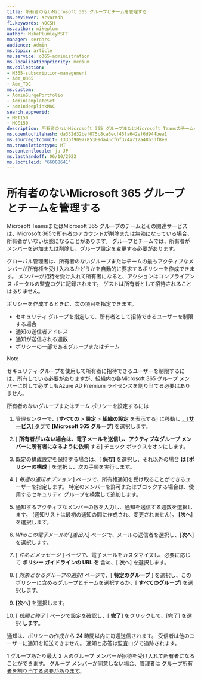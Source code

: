 ```yaml
---
title: 所有者のないMicrosoft 365 グループとチームを管理する
ms.reviewer: arvaradh
f1.keywords: NOCSH
ms.author: mikeplum
author: MikePlumleyMSFT
manager: serdars
audience: Admin
ms.topic: article
ms.service: o365-administration
ms.localizationpriority: medium
ms.collection:
- M365-subscription-management
- Adm_O365
- Adm_TOC
ms.custom:
- AdminSurgePortfolio
- AdminTemplateSet
- admindeeplinkMAC
search.appverid:
- MET150
- MOE150
description: 所有者のないMicrosoft 365 グループまたはMicrosoft Teamsのチームの所有者になるようにメンバーを自動的に招待する方法について説明します。
ms.openlocfilehash: da332d32bef075c8ca6ecf45fa642ef6d944bea1
ms.sourcegitcommit: 133bf9097785309da45df6f374a712a48b33f8e9
ms.translationtype: MT
ms.contentlocale: ja-JP
ms.lasthandoff: 06/10/2022
ms.locfileid: "66008641"
---
```

# <a name="manage-ownerless-microsoft-365-groups-and-teams"></a>所有者のないMicrosoft 365 グループとチームを管理する

Microsoft TeamsまたはMicrosoft 365 グループのチームとその関連サービスは、Microsoft 365で所有者のアカウントが削除または無効になっている場合、所有者がいない状態になることがあります。 グループとチームでは、所有者がメンバーを追加または削除し、グループ設定を変更する必要があります。

グローバル管理者は、所有者のないグループまたはチームの最もアクティブなメンバーが所有権を受け入れるかどうかを自動的に要求するポリシーを作成できます。 メンバーが招待を受け入れて所有者になると、アクションはコンプライアンス ポータルの監査ログに記録されます。 ゲストは所有者として招待されることはありません。

ポリシーを作成するときに、次の項目を指定できます。
- セキュリティ グループを指定して、所有者として招待できるユーザーを制限する場合
- 通知の送信者アドレス
- 通知が送信される週数
- ポリシーの一部であるグループまたはチーム

> [!Note]
> セキュリティ グループを使用して所有者に招待できるユーザーを制限するには、所有している必要がありますが、組織内の各Microsoft 365 グループ メンバーに対して必ずしもAzure AD Premium ライセンスを割り当てる必要はありません。

所有者のないグループまたはチーム ポリシーを設定するには

1. 管理センターで、[**すべての** \> **設定** \> **組織の設定** を表示する] に移動し <a href="https://go.microsoft.com/fwlink/p/?linkid=2053743" target="_blank">、[**サービス**] タブ</a>で **[Microsoft 365 グループ**] を選択します。

1. [ **所有者がいない場合は、電子メールを送信し、アクティブなグループ メンバーに所有者になるように依頼** する] チェック ボックスをオンにします。

1. 既定の構成設定を保持する場合は、[ **保存]** を選択し、それ以外の場合 **は [ポリシーの構成** ] を選択し、次の手順を実行します。

1. [ *毎週の通知オプション* ] ページで、所有権通知を受け取ることができるユーザーを指定します。 特定のメンバーを許可またはブロックする場合は、使用するセキュリティ グループを検索して追加します。

1. 通知するアクティブなメンバーの数を入力し、通知を送信する週数を選択します。 (通知リストは最初の通知の間に作成され、変更されません)。 **[次へ**] を選択します。

1. *Whoこの電子メールが [差出人*] ページで、メールの送信者を選択し、[**次へ**] を選択します。

1. [ *件名とメッセージ* ] ページで、電子メールをカスタマイズし、必要に応じて **ポリシー ガイドラインの URL を** 含め、[ **次へ**] を選択します。

1. [ *対象となるグループの選択]* ページで、[ **特定のグループ** ] を選択し、このポリシーに含めるグループとチームを選択するか、[ **すべてのグループ**] を選択します。

1. **[次へ]** を選択します。

1. [ *校閲と終了* ] ページで設定を確認し、[ **完了]** をクリックして、[完了] を選択 **します**。

通知は、ポリシーの作成から 24 時間以内に毎週送信されます。 受信者は他のユーザーに通知を転送できません。 通知と応答は監査ログで追跡されます。

1 グループあたり最大 2 人のグループ メンバーが招待を受け入れて所有者になることができます。 グループ メンバーが同意しない場合、管理者は [グループ所有者を割り当てる必要があります](/admin/create-groups/add-or-remove-members-from-groups)。


